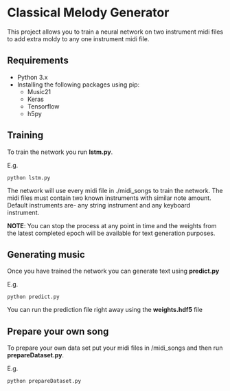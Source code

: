 # Classical Melody Generator

This project allows you to train a neural network on two instrument midi files to add extra moldy to any one instrument 
midi file.

## Requirements

* Python 3.x
* Installing the following packages using pip:
	* Music21
	* Keras
	* Tensorflow
	* h5py

## Training

To train the network you run **lstm.py**.

E.g.

```
python lstm.py
```

The network will use every midi file in ./midi_songs to train the network. The midi files must contain two known 
instruments with similar note amount. Default instruments are- any string instrument and any keyboard instrument.

**NOTE**: You can stop the process at any point in time and the weights from the latest completed epoch will be available for text generation purposes.

## Generating music

Once you have trained the network you can generate text using **predict.py**

E.g.

```
python predict.py
```

You can run the prediction file right away using the **weights.hdf5** file

## Prepare your own song

To prepare your own data set put your midi files in /midi_songs and then run **prepareDataset.py**.

E.g.

```
python prepareDataset.py
```